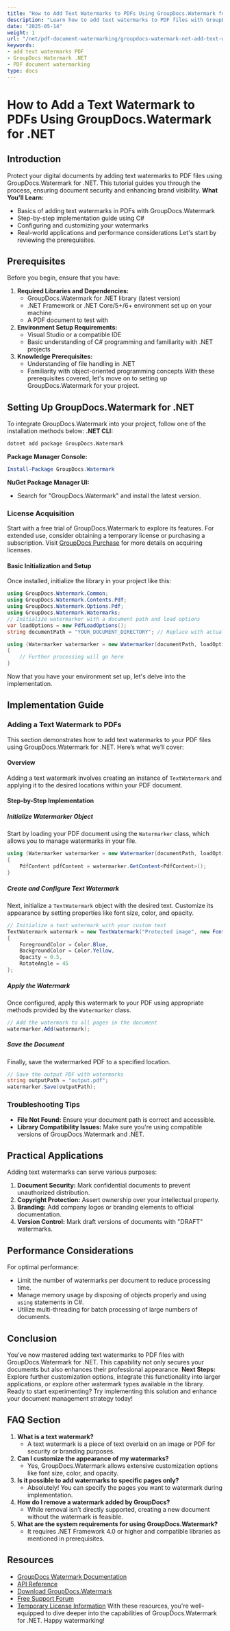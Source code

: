 ```yaml
---
title: "How to Add Text Watermarks to PDFs Using GroupDocs.Watermark for .NET"
description: "Learn how to add text watermarks to PDF files with GroupDocs.Watermark for .NET, ensuring document security and branding with ease."
date: "2025-05-14"
weight: 1
url: "/net/pdf-document-watermarking/groupdocs-watermark-net-add-text-watermarks-pdf/"
keywords:
- add text watermarks PDF
- GroupDocs Watermark .NET
- PDF document watermarking
type: docs
---
```

# How to Add a Text Watermark to PDFs Using GroupDocs.Watermark for .NET
## Introduction
Protect your digital documents by adding text watermarks to PDF files using GroupDocs.Watermark for .NET. This tutorial guides you through the process, ensuring document security and enhancing brand visibility.
**What You'll Learn:**
- Basics of adding text watermarks in PDFs with GroupDocs.Watermark
- Step-by-step implementation guide using C#
- Configuring and customizing your watermarks
- Real-world applications and performance considerations
Let's start by reviewing the prerequisites.
## Prerequisites
Before you begin, ensure that you have:
1. **Required Libraries and Dependencies:**
   - GroupDocs.Watermark for .NET library (latest version)
   - .NET Framework or .NET Core/5+/6+ environment set up on your machine
   - A PDF document to test with
2. **Environment Setup Requirements:**
   - Visual Studio or a compatible IDE
   - Basic understanding of C# programming and familiarity with .NET projects
3. **Knowledge Prerequisites:**
   - Understanding of file handling in .NET
   - Familiarity with object-oriented programming concepts
With these prerequisites covered, let's move on to setting up GroupDocs.Watermark for your project.
## Setting Up GroupDocs.Watermark for .NET
To integrate GroupDocs.Watermark into your project, follow one of the installation methods below:
**.NET CLI:**
```bash
dotnet add package GroupDocs.Watermark
```
**Package Manager Console:**
```powershell
Install-Package GroupDocs.Watermark
```
**NuGet Package Manager UI:**
- Search for "GroupDocs.Watermark" and install the latest version.
### License Acquisition
Start with a free trial of GroupDocs.Watermark to explore its features. For extended use, consider obtaining a temporary license or purchasing a subscription. Visit [GroupDocs Purchase](https://purchase.groupdocs.com/temporary-license/) for more details on acquiring licenses.
#### Basic Initialization and Setup
Once installed, initialize the library in your project like this:
```csharp
using GroupDocs.Watermark.Common;
using GroupDocs.Watermark.Contents.Pdf;
using GroupDocs.Watermark.Options.Pdf;
using GroupDocs.Watermark.Watermarks;
// Initialize watermarker with a document path and load options
var loadOptions = new PdfLoadOptions();
string documentPath = "YOUR_DOCUMENT_DIRECTORY"; // Replace with actual path

using (Watermarker watermarker = new Watermarker(documentPath, loadOptions))
{
    // Further processing will go here
}
```
Now that you have your environment set up, let's delve into the implementation.
## Implementation Guide
### Adding a Text Watermark to PDFs
This section demonstrates how to add text watermarks to your PDF files using GroupDocs.Watermark for .NET. Here’s what we’ll cover:
#### Overview
Adding a text watermark involves creating an instance of `TextWatermark` and applying it to the desired locations within your PDF document.
#### Step-by-Step Implementation
##### Initialize Watermarker Object
Start by loading your PDF document using the `Watermarker` class, which allows you to manage watermarks in your file.
```csharp
using (Watermarker watermarker = new Watermarker(documentPath, loadOptions))
{
    PdfContent pdfContent = watermarker.GetContent<PdfContent>();
}
```
##### Create and Configure Text Watermark
Next, initialize a `TextWatermark` object with the desired text. Customize its appearance by setting properties like font size, color, and opacity.
```csharp
// Initialize a text watermark with your custom text
TextWatermark watermark = new TextWatermark("Protected image", new Font("Arial", 12))
{
    ForegroundColor = Color.Blue,
    BackgroundColor = Color.Yellow,
    Opacity = 0.5,
    RotateAngle = 45
};
```
##### Apply the Watermark
Once configured, apply this watermark to your PDF using appropriate methods provided by the `Watermarker` class.
```csharp
// Add the watermark to all pages in the document
watermarker.Add(watermark);
```
##### Save the Document
Finally, save the watermarked PDF to a specified location.
```csharp
// Save the output PDF with watermarks
string outputPath = "output.pdf";
watermarker.Save(outputPath);
```
### Troubleshooting Tips
- **File Not Found:** Ensure your document path is correct and accessible.
- **Library Compatibility Issues:** Make sure you're using compatible versions of GroupDocs.Watermark and .NET.
## Practical Applications
Adding text watermarks can serve various purposes:
1. **Document Security:** Mark confidential documents to prevent unauthorized distribution.
2. **Copyright Protection:** Assert ownership over your intellectual property.
3. **Branding:** Add company logos or branding elements to official documentation.
4. **Version Control:** Mark draft versions of documents with "DRAFT" watermarks.
## Performance Considerations
For optimal performance:
- Limit the number of watermarks per document to reduce processing time.
- Manage memory usage by disposing of objects properly and using `using` statements in C#.
- Utilize multi-threading for batch processing of large numbers of documents.
## Conclusion
You've now mastered adding text watermarks to PDF files with GroupDocs.Watermark for .NET. This capability not only secures your documents but also enhances their professional appearance.
**Next Steps:**
Explore further customization options, integrate this functionality into larger applications, or explore other watermark types available in the library.
Ready to start experimenting? Try implementing this solution and enhance your document management strategy today!
## FAQ Section
1. **What is a text watermark?**
   - A text watermark is a piece of text overlaid on an image or PDF for security or branding purposes.
2. **Can I customize the appearance of my watermarks?**
   - Yes, GroupDocs.Watermark allows extensive customization options like font size, color, and opacity.
3. **Is it possible to add watermarks to specific pages only?**
   - Absolutely! You can specify the pages you want to watermark during implementation.
4. **How do I remove a watermark added by GroupDocs?**
   - While removal isn't directly supported, creating a new document without the watermark is feasible.
5. **What are the system requirements for using GroupDocs.Watermark?**
   - It requires .NET Framework 4.0 or higher and compatible libraries as mentioned in prerequisites.
## Resources
- [GroupDocs Watermark Documentation](https://docs.groupdocs.com/watermark/net/)
- [API Reference](https://reference.groupdocs.com/watermark/net)
- [Download GroupDocs.Watermark](https://releases.groupdocs.com/watermark/net/)
- [Free Support Forum](https://forum.groupdocs.com/c/watermark/10)
- [Temporary License Information](https://purchase.groupdocs.com/temporary-license/) 
With these resources, you're well-equipped to dive deeper into the capabilities of GroupDocs.Watermark for .NET. Happy watermarking!
